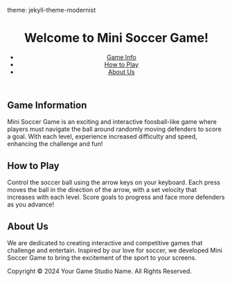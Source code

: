 theme: jekyll-theme-modernist
<!DOCTYPE html>
<html lang="en">
<head>
    <meta charset="UTF-8">
    <meta http-equiv="X-UA-Compatible" content="IE=edge">
    <meta name="viewport" content="width=device-width, initial-scale=1.0">
    <title>Mini Soccer Game</title>
    <link rel="icon" type="image/png" sizes="32x32" href="favicon-32x32.png">
    <link rel="icon" type="image/png" sizes="16x16" href="favicon-16x16.png">
    <meta name="description" content="Experience the thrill of soccer with our Mini Soccer Game! Navigate the ball past dynamic defenders and score to level up.">
    <meta name="keywords" content="Mini Soccer Game, Foosball, Interactive Game, Sports Game, Soccer Game">
    <meta name="author" content="Your Game Studio Name">
    <meta property="og:title" content="Mini Soccer Game">
    <meta property="og:description" content="Dive into our interactive soccer game, designed to challenge and entertain. Score goals, dodge defenders, and level up!">
    <meta property="og:image" content="path_to_your_social_media_image.jpg">
    <meta property="og:locale" content="en_US">
    <link href="styles.css" rel="stylesheet">
</head>
<body>
    <header>
        <h1>Welcome to Mini Soccer Game!</h1>
        <nav>
            <ul>
                <li><a href="#game-info">Game Info</a></li>
                <li><a href="#how-to-play">How to Play</a></li>
                <li><a href="#about-us">About Us</a></li>
            </ul>
        </nav>
    </header>
    <section id="game-info">
        <h2>Game Information</h2>
        <p>Mini Soccer Game is an exciting and interactive foosball-like game where players must navigate the ball around randomly moving defenders to score a goal. With each level, experience increased difficulty and speed, enhancing the challenge and fun!</p>
    </section>
    <section id="how-to-play">
        <h2>How to Play</h2>
        <p>Control the soccer ball using the arrow keys on your keyboard. Each press moves the ball in the direction of the arrow, with a set velocity that increases with each level. Score goals to progress and face more defenders as you advance!</p>
    </section>
    <section id="about-us">
        <h2>About Us</h2>
        <p>We are dedicated to creating interactive and competitive games that challenge and entertain. Inspired by our love for soccer, we developed Mini Soccer Game to bring the excitement of the sport to your screens.</p>
    </section>
    <footer>
        <p>Copyright © 2024 Your Game Studio Name. All Rights Reserved.</p>
    </footer>
    <script src="script.js"></script>
</body>
</html>
